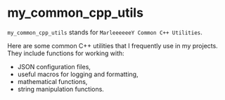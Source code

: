 # my_common_cpp_utils

`my_common_cpp_utils` stands for  `MarleeeeeeY Common C++ Utilities`.

Here are some common C++ utilities that I frequently use in my projects. They include functions for working with:
- JSON configuration files,
- useful macros for logging and formatting,
- mathematical functions,
- string manipulation functions.
